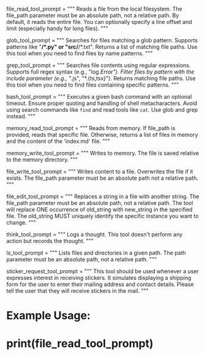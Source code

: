 file_read_tool_prompt = """
Reads a file from the local filesystem. The file_path parameter must be an absolute path, not a relative path.
By default, it reads the entire file. You can optionally specify a line offset and limit (especially handy for long files).
"""

glob_tool_prompt = """
Searches for files matching a glob pattern. Supports patterns like "**/*.py" or "src/**/*.txt".
Returns a list of matching file paths. Use this tool when you need to find files by name patterns.
"""

grep_tool_prompt = """
Searches file contents using regular expressions. Supports full regex syntax (e.g., "log.*Error").
Filter files by pattern with the include parameter (e.g., "*.js", "*.{ts,tsx}").
Returns matching file paths. Use this tool when you need to find files containing specific patterns.
"""

bash_tool_prompt = """
Executes a given bash command with an optional timeout.
Ensure proper quoting and handling of shell metacharacters.
Avoid using search commands like `find` and read tools like `cat`. Use glob and grep instead.
"""

memory_read_tool_prompt = """
Reads from memory. If file_path is provided, reads that specific file.
Otherwise, returns a list of files in memory and the content of the 'index.md' file.
"""

memory_write_tool_prompt = """
Writes to memory. The file is saved relative to the memory directory.
"""

file_write_tool_prompt = """
Writes content to a file. Overwrites the file if it exists. The file_path parameter must be an absolute path not a relative path.
"""

file_edit_tool_prompt = """
Replaces a string in a file with another string. The file_path parameter must be an absolute path, not a relative path.
The tool will replace ONE occurrence of old_string with new_string in the specified file.
The old_string MUST uniquely identify the specific instance you want to change.
"""

think_tool_prompt = """
Logs a thought. This tool doesn't perform any action but records the thought.
"""

ls_tool_prompt = """
Lists files and directories in a given path.
The path parameter must be an absolute path, not a relative path.
"""

sticker_request_tool_prompt = """
This tool should be used whenever a user expresses interest in receiving stickers.
It simulates displaying a shipping form for the user to enter their mailing address and contact details.
Please tell the user that they will receive stickers in the mail.
"""

# Example Usage:
# print(file_read_tool_prompt)